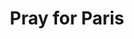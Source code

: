 ---
artist: 'Westside Gunn'
title: 'Pray for Paris'
apple_link: 'https://music.apple.com/us/album/pray-for-paris/1506521703'
link: 'https://www.dropbox.com/s/95efwsnnsz0vm5s/WESTSIDE.zip?dl=1'
content: "Gotta confess... Westside Gunn wore me out. Dare you to find a bigger Griselda fan, but the GxFR labelhead dropped too much shit, too soon. But _Pray for Paris_ reinvigorates my utter devotion to Buffalo's greatest curator. We've got production from Alchemist, Tyler, the Creator, Daringer, and DJ Premier! Roc Marciano, Conway, Benny, Freddie Gibbs and Tyler drop unforgettable verses. Virgil Abloh crafted the cover. Despite being recorded in two days after Virgil invited him to fashion week, _Pray for Paris_ might be one of Gunner's strongest yet. Get well soon, [_Fly God_](https://youtu.be/-oxXpxsqG8E?t=2015).\n"
new_image: ../assets/FFWD/westside.jpg
published_date: '2020-04-19T22:17:15.000Z'
---